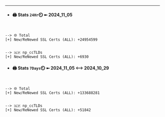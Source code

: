 

---
- #### 🖨️ **Stats** `24Hr`⏲️ ➼ 2024_11_05
```console


--> 🌐 Total
[+] New/ReNewed SSL Certs (ALL): +24954599


--> 🇳🇵 np_ccTLDs
[+] New/ReNewed SSL Certs (ALL): +6930

```

- #### 🖨️ **Stats** `7Days`⏲️ ➼ 2024_11_05 <--> 2024_10_29
```console


--> 🌐 Total
[+] New/ReNewed SSL Certs (ALL): +133688281


--> 🇳🇵 np_ccTLDs
[+] New/ReNewed SSL Certs (ALL): +51842

```


